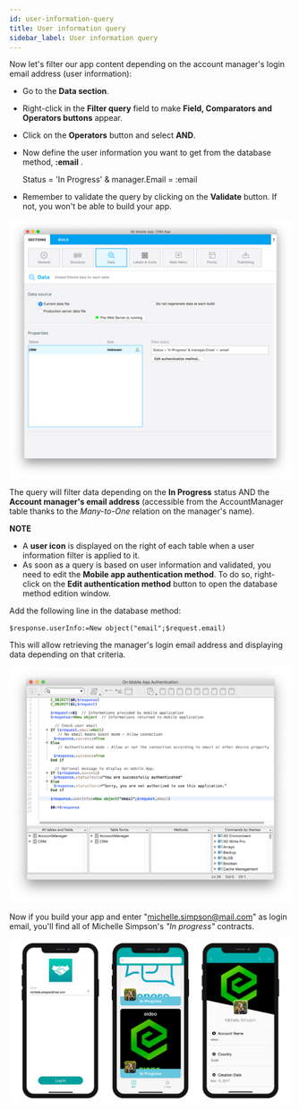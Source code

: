 ```yaml
---
id: user-information-query
title: User information query
sidebar_label: User information query
---
```

Now let's filter our app content depending on the account manager's login email address (user information):

* Go to the **Data section**. 
* Right-click in the **Filter query** field to make **Field, Comparators and Operators buttons** appear.
* Click on the **Operators** button and select **AND**.
* Now define the user information you want to get from the database method, **:email** .

    Status = 'In Progress' & manager.Email = :email 
    

* Remember to validate the query by clicking on the **Validate** button. If not, you won't be able to build your app.

![User information query](assets/restricted-queries/user-information-query.png)

The query will filter data depending on the **In Progress** status AND the **Account manager's email address** (accessible from the AccountManager table thanks to the *Many-to-One* relation on the manager's name).<div class = "tips"> 

**NOTE**

* A **user icon** is displayed on the right of each table when a user information filter is applied to it.
* As soon as a query is based on user information and validated, you need to edit the **Mobile app authentication method**. To do so, right-click on the **Edit authentication method** button to open the database method edition window.</div> 

Add the following line in the database method:

    $response.userInfo:=New object("email";$request.email)
    

This will allow retrieving the manager's login email address and displaying data depending on that criteria.

![User information query](assets/restricted-queries/database-method-user-information-query.png)

Now if you build your app and enter "michelle.simpson@mail.com" as login email, you'll find all of Michelle Simpson's *"In progress"* contracts.

![Final result](assets/restricted-queries/restricted-queries-final-result.png)